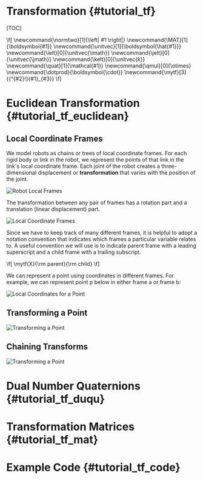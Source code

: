 Transformation {#tutorial_tf}
==============

[TOC]

\f[
\newcommand{\normtwo}[1]{\left| #1 \right|}
\newcommand{\MAT}[1]{\boldsymbol{#1}}
\newcommand{\unitvec}[1]{\boldsymbol{\hat{#1}}}
\newcommand{\ielt}[0]{\unitvec{\imath}}
\newcommand{\jelt}[0]{\unitvec{\jmath}}
\newcommand{\kelt}[0]{\unitvec{k}}
\newcommand{\quat}[1]{\mathcal{#1}}
\newcommand{\qmul}[0]{\otimes}
\newcommand{\dotprod}{\boldsymbol{\cdot}}
\newcommand{\mytf}[3]{{^{#2}\!}{#1}_{#3}}
\f]

Euclidean Transformation {#tutorial_tf_euclidean}
========================

Local Coordinate Frames
-----------------------

We model robots as chains or trees of local coordinate frames.  For
each rigid body or link in the robot, we represent the points of that
link in the link's local coordinate frame.  Each joint of the robot
creates a three-dimensional displacement or **transformation** that
varies with the position of the joint.

![Robot Local Frames](robotframe.svg)

The transformation between any pair of frames has a rotation part and
a translation (linear displacement) part.

![Local Coordinate Frames](localframe.svg)

Since we have to keep track of many different frames, it is helpful to
adopt a notation convention that indicates which frames a particular
variable relates to.  A useful convention we will use is to indicate
parent frame with a leading superscript and a child frame with a
trailing subscript.

\f[
    \mytf{X}{\rm parent}{\rm child}
\f]


We can represent a point using coordinates in different frames.  For
example, we can represent point p below in either frame a or frame b:

![Local Coordinates for a Point](localpoint.svg)

Transforming a Point
--------------------

![Transforming a Point](tfpoint.svg)

Chaining Transforms
-------------------

![Transforming a Point](tfchain.svg)

Dual Number Quaternions {#tutorial_tf_duqu}
=======================

Transformation Matrices {#tutorial_tf_mat}
=======================

Example Code {#tutorial_tf_code}
============
